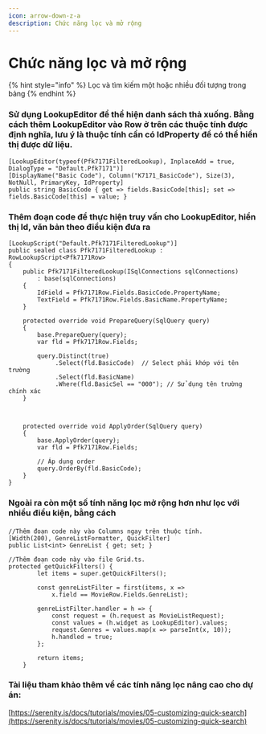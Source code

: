 ```yaml
---
icon: arrow-down-z-a
description: Chức năng lọc và mở rộng
---
```


# Chức năng lọc và mở rộng

{% hint style="info" %}
Lọc và tìm kiếm một hoặc nhiều đối tượng trong bảng
{% endhint %}

### Sử dụng LookupEditor để thể hiện danh sách thả xuống. Bằng cách thêm LookupEditor vào Row ở trên các thuộc tính được định nghĩa, lưu ý là thuộc tính cần có IdProperty để có thể hiển thị được dữ liệu.

```
[LookupEditor(typeof(Pfk7171FilteredLookup), InplaceAdd = true, DialogType = "Default.Pfk7171")]
[DisplayName("Basic Code"), Column("K7171_BasicCode"), Size(3), NotNull, PrimaryKey, IdProperty]
public string BasicCode { get => fields.BasicCode[this]; set => fields.BasicCode[this] = value; }
```

### Thêm đoạn code để thực hiện truy vấn cho LookupEditor, hiển thị Id, văn bản theo điều kiện đưa ra

```
[LookupScript("Default.Pfk7171FilteredLookup")]
public sealed class Pfk7171FilteredLookup : RowLookupScript<Pfk7171Row>
{
    public Pfk7171FilteredLookup(ISqlConnections sqlConnections)
        : base(sqlConnections)
    {
        IdField = Pfk7171Row.Fields.BasicCode.PropertyName;
        TextField = Pfk7171Row.Fields.BasicName.PropertyName;
    }

    protected override void PrepareQuery(SqlQuery query)
    {
        base.PrepareQuery(query);
        var fld = Pfk7171Row.Fields;

        query.Distinct(true)
             .Select(fld.BasicCode)  // Select phải khớp với tên trường
             .Select(fld.BasicName)
             .Where(fld.BasicSel == "000"); // Sử dụng tên trường chính xác
    }



    protected override void ApplyOrder(SqlQuery query)
    {
        base.ApplyOrder(query);
        var fld = Pfk7171Row.Fields;

        // Áp dụng order
        query.OrderBy(fld.BasicCode);
    }
}

```

### Ngoài ra còn một số tính năng lọc mở rộng hơn như lọc với nhiều điều kiện, bằng cách

####

```
//Thêm đoạn code này vào Columns ngay trên thuộc tính.
[Width(200), GenreListFormatter, QuickFilter]
public List<int> GenreList { get; set; }
```

```
//Thêm đoạn code này vào file Grid.ts.
protected getQuickFilters() {
        let items = super.getQuickFilters();

        const genreListFilter = first(items, x =>
            x.field == MovieRow.Fields.GenreList);

        genreListFilter.handler = h => {
            const request = (h.request as MovieListRequest);
            const values = (h.widget as LookupEditor).values;
            request.Genres = values.map(x => parseInt(x, 10));
            h.handled = true;
        };

        return items;
    }
```

### Tài liệu tham khảo thêm về các tính năng lọc nâng cao cho dự án:

[https://serenity.is/docs/tutorials/movies/05-customizing-quick-search](https://serenity.is/docs/tutorials/movies/05-customizing-quick-search)
